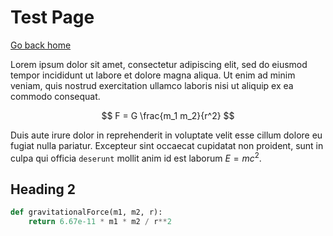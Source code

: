 # Test Page

[Go back home](../index.html)

Lorem ipsum dolor sit amet, consectetur adipiscing elit, sed do eiusmod tempor incididunt ut labore et dolore magna aliqua. Ut enim ad minim veniam, quis nostrud exercitation ullamco laboris nisi ut aliquip ex ea commodo consequat.

$$ F = G \frac{m_1 m_2}{r^2} $$

Duis aute irure dolor in reprehenderit in voluptate velit esse cillum dolore eu fugiat nulla pariatur. Excepteur sint occaecat cupidatat non proident, sunt in culpa qui officia `deserunt` mollit anim id est laborum $E = mc^2$.

## Heading 2

```python
def gravitationalForce(m1, m2, r):
    return 6.67e-11 * m1 * m2 / r**2
```

